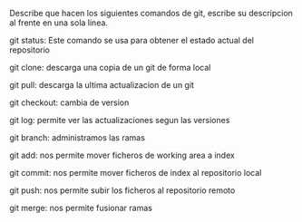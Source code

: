 Describe que hacen los siguientes comandos de git, escribe su descripcion al frente en una sola linea.

git status: Este comando se usa para obtener el estado actual del repositorio

git clone: descarga una copia de un git de forma local

git pull: descarga la ultima actualizacion de un git

git checkout: cambia de version

git log: permite ver las actualizaciones segun las versiones

git branch: administramos las ramas

git add: nos permite mover ficheros de working area a index

git commit: nos permite mover ficheros de index al repositorio local

git push: nos permite subir los ficheros al repositorio remoto

git merge: nos permite fusionar ramas 
